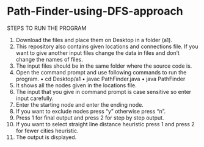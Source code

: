 # Path-Finder-using-DFS-approach
STEPS TO RUN THE PROGRAM
1.	Download the files and place them on Desktop in a folder (a1).
2.	This repository also contains given locations and connections file. If you want to give another input files change the data in files and don’t change the names of files.
3.	The input files should be in the same folder where the source code is.
4.	Open the command prompt and use following commands to run the program.
        •	cd Desktop/a1
        •	javac PathFinder.java
        •	java PathFinder
5.	It shows all the nodes given in the locations file.
6.	The input that you give in command prompt is case sensitive so enter input carefully. 
7.	Enter the starting node and enter the ending node.
8.	If you want to exclude nodes press “y” otherwise press “n”.
9.	Press 1 for final output and press 2 for step by step output.
10.	If you want to select straight line distance heuristic press 1 and press 2 for fewer cities heuristic.
11.	The output is displayed.



